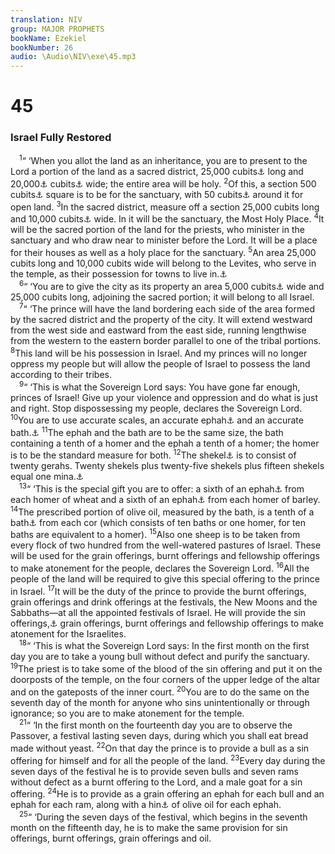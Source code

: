 ```yaml
---
translation: NIV
group: MAJOR PROPHETS
bookName: Ezekiel 
bookNumber: 26
audio: \Audio\NIV\exe\45.mp3
---
```


<div class="title"><h1>45</h1><h3>Israel Fully Restored </h3></div>
<span class="verse exe_45_1"> <sup>1</sup>“ ‘When you allot the land as an inheritance, you are to present to the Lord a portion of the land as a sacred district, 25,000 cubits<a data-toggle="tooltip" data-placement="bottom" title="That is, about 8 miles or about 13 kilometers; also in verses 3, 5 and 6">⚓</a> long and 20,000<a data-toggle="tooltip" data-placement="bottom" title="Septuagint (see also verses 3 and 5 and 48:9); Hebrew 10,000">⚓</a> cubits<a data-toggle="tooltip" data-placement="bottom" title="That is, about 6 1/2 miles or about 11 kilometers">⚓</a> wide; the entire area will be holy. </span>
<span class="verse exe_45_2"><sup>2</sup>Of this, a section 500 cubits<a data-toggle="tooltip" data-placement="bottom" title="That is, about 875 feet or about 265 meters">⚓</a> square is to be for the sanctuary, with 50 cubits<a data-toggle="tooltip" data-placement="bottom" title="That is, about 88 feet or about 27 meters">⚓</a> around it for open land. </span>
<span class="verse exe_45_3"><sup>3</sup>In the sacred district, measure off a section 25,000 cubits long and 10,000 cubits<a data-toggle="tooltip" data-placement="bottom" title="That is, about 3 1/3 miles or about 5.3 kilometers; also in verse 5">⚓</a> wide. In it will be the sanctuary, the Most Holy Place. </span>
<span class="verse exe_45_4"><sup>4</sup>It will be the sacred portion of the land for the priests, who minister in the sanctuary and who draw near to minister before the Lord. It will be a place for their houses as well as a holy place for the sanctuary. </span>
<span class="verse exe_45_5"><sup>5</sup>An area 25,000 cubits long and 10,000 cubits wide will belong to the Levites, who serve in the temple, as their possession for towns to live in.<a data-toggle="tooltip" data-placement="bottom" title="Septuagint; Hebrew temple; they will have as their possession 20 rooms">⚓</a><br/></span>
<span class="verse exe_45_6"> <sup>6</sup>“ ‘You are to give the city as its property an area 5,000 cubits<a data-toggle="tooltip" data-placement="bottom" title="That is, about 1 2/3 miles or about 2.7 kilometers">⚓</a> wide and 25,000 cubits long, adjoining the sacred portion; it will belong to all Israel. <br/></span>
<span class="verse exe_45_7"> <sup>7</sup>“ ‘The prince will have the land bordering each side of the area formed by the sacred district and the property of the city. It will extend westward from the west side and eastward from the east side, running lengthwise from the western to the eastern border parallel to one of the tribal portions. </span>
<span class="verse exe_45_8"><sup>8</sup>This land will be his possession in Israel. And my princes will no longer oppress my people but will allow the people of Israel to possess the land according to their tribes. <br/></span>
<span class="verse exe_45_9"> <sup>9</sup>“ ‘This is what the Sovereign Lord says: You have gone far enough, princes of Israel! Give up your violence and oppression and do what is just and right. Stop dispossessing my people, declares the Sovereign Lord. </span>
<span class="verse exe_45_10"><sup>10</sup>You are to use accurate scales, an accurate ephah<a data-toggle="tooltip" data-placement="bottom" title="An ephah was a dry measure having the capacity of about 3/5 bushel or about 22 liters.">⚓</a> and an accurate bath.<a data-toggle="tooltip" data-placement="bottom" title="A bath was a liquid measure equaling about 6 gallons or about 22 liters.">⚓</a></span>
<span class="verse exe_45_11"><sup>11</sup>The ephah and the bath are to be the same size, the bath containing a tenth of a homer and the ephah a tenth of a homer; the homer is to be the standard measure for both. </span>
<span class="verse exe_45_12"><sup>12</sup>The shekel<a data-toggle="tooltip" data-placement="bottom" title="A shekel weighed about 2/5 ounce or about 12 grams.">⚓</a> is to consist of twenty gerahs. Twenty shekels plus twenty-five shekels plus fifteen shekels equal one mina.<a data-toggle="tooltip" data-placement="bottom" title="That is, 60 shekels; the common mina was 50 shekels. Sixty shekels were about 1 1/2 pounds or about 690 grams.">⚓</a><br/></span>
<span class="verse exe_45_13"> <sup>13</sup>“ ‘This is the special gift you are to offer: a sixth of an ephah<a data-toggle="tooltip" data-placement="bottom" title="That is, probably about 6 pounds or about 2.7 kilograms">⚓</a> from each homer of wheat and a sixth of an ephah<a data-toggle="tooltip" data-placement="bottom" title="That is, probably about 5 pounds or about 2.3 kilograms">⚓</a> from each homer of barley. </span>
<span class="verse exe_45_14"><sup>14</sup>The prescribed portion of olive oil, measured by the bath, is a tenth of a bath<a data-toggle="tooltip" data-placement="bottom" title="That is, about 2 1/2 quarts or about 2.2 liters">⚓</a> from each cor (which consists of ten baths or one homer, for ten baths are equivalent to a homer). </span>
<span class="verse exe_45_15"><sup>15</sup>Also one sheep is to be taken from every flock of two hundred from the well-watered pastures of Israel. These will be used for the grain offerings, burnt offerings and fellowship offerings to make atonement for the people, declares the Sovereign Lord. </span>
<span class="verse exe_45_16"><sup>16</sup>All the people of the land will be required to give this special offering to the prince in Israel. </span>
<span class="verse exe_45_17"><sup>17</sup>It will be the duty of the prince to provide the burnt offerings, grain offerings and drink offerings at the festivals, the New Moons and the Sabbaths—at all the appointed festivals of Israel. He will provide the sin offerings,<a data-toggle="tooltip" data-placement="bottom" title="Or purification offerings ; also in verses 19, 22, 23 and 25">⚓</a> grain offerings, burnt offerings and fellowship offerings to make atonement for the Israelites. <br/></span>
<span class="verse exe_45_18"> <sup>18</sup>“ ‘This is what the Sovereign Lord says: In the first month on the first day you are to take a young bull without defect and purify the sanctuary. </span>
<span class="verse exe_45_19"><sup>19</sup>The priest is to take some of the blood of the sin offering and put it on the doorposts of the temple, on the four corners of the upper ledge of the altar and on the gateposts of the inner court. </span>
<span class="verse exe_45_20"><sup>20</sup>You are to do the same on the seventh day of the month for anyone who sins unintentionally or through ignorance; so you are to make atonement for the temple. <br/></span>
<span class="verse exe_45_21"> <sup>21</sup>“ ‘In the first month on the fourteenth day you are to observe the Passover, a festival lasting seven days, during which you shall eat bread made without yeast. </span>
<span class="verse exe_45_22"><sup>22</sup>On that day the prince is to provide a bull as a sin offering for himself and for all the people of the land. </span>
<span class="verse exe_45_23"><sup>23</sup>Every day during the seven days of the festival he is to provide seven bulls and seven rams without defect as a burnt offering to the Lord, and a male goat for a sin offering. </span>
<span class="verse exe_45_24"><sup>24</sup>He is to provide as a grain offering an ephah for each bull and an ephah for each ram, along with a hin<a data-toggle="tooltip" data-placement="bottom" title="That is, about 1 gallon or about 3.8 liters">⚓</a> of olive oil for each ephah. <br/></span>
<span class="verse exe_45_25"> <sup>25</sup>“ ‘During the seven days of the festival, which begins in the seventh month on the fifteenth day, he is to make the same provision for sin offerings, burnt offerings, grain offerings and oil. <br/></span>
